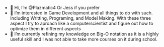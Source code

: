- 👋 Hi, I’m @Plazmatic4 Or Jess if you prefer
- 👀 I’m interested in Game Development and all things to do with such. Including Writting, Programing, and Model Making. 
  With these three aspect I try to aproach like a computerscientist and figure out how to optimize them in different aspects
- 🌱 I’m currently refining my knowledge on Big-O notation as it is a highly useful skill and I was not able to take more courses on it during school.

<!---
Plazmatic4/Plazmatic4 is a ✨ special ✨ repository because its `README.md` (this file) appears on your GitHub profile.
You can click the Preview link to take a look at your changes.
--->
